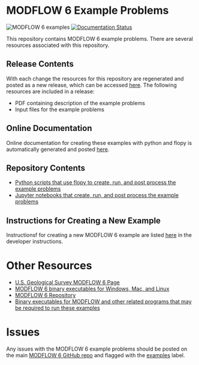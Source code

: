 # MODFLOW 6 Example Problems
![MODFLOW 6 examples](https://github.com/MODFLOW-USGS/modflow6-examples/workflows/MODFLOW%206%20examples/badge.svg) 
[![Documentation Status](https://readthedocs.org/projects/modflow6-examples/badge/?version=latest)](https://modflow6-examples.readthedocs.io/en/latest/?badge=latest)

This repository contains MODFLOW 6 example problems.  There are several resources associated with this repository.

## Release Contents
With each change the resources for this repository are regenerated and posted as a new release, which can be accessed [here](https://github.com/MODFLOW-USGS/modflow6-examples/releases).  The following resources are included in a release:
* PDF containing description of the example problems
* Input files for the example problems

## Online Documentation
Online documentation for creating these examples with python and flopy is automatically generated and posted [here](https://modflow6-examples.readthedocs.io/en/latest/index.html).

## Repository Contents
* [Python scripts that use flopy to create, run, and post process the example problems](https://github.com/MODFLOW-USGS/modflow6-examples/tree/master/scripts)
* [Jupyter notebooks that create, run, and post process the example problems](https://github.com/MODFLOW-USGS/modflow6-examples/tree/master/notebooks)

## Instructions for Creating a New Example
Instructionsf for creating a new MODFLOW 6 example are listed [here](DEVELOPER.md) in the developer instructions.

# Other Resources

* [U.S. Geological Survey MODFLOW 6 Page](https://www.usgs.gov/software/modflow-6-usgs-modular-hydrologic-model)
* [MODFLOW 6 binary executables for Windows, Mac, and Linux](https://github.com/MODFLOW-USGS/modflow6-nightly-build/releases)
* [MODFLOW 6 Repository](https://github.com/MODFLOW-USGS/modflow6)
* [Binary executables for MODFLOW and other related programs that may be required to run these examples](https://github.com/MODFLOW-USGS/executables)

# Issues

Any issues with the MODFLOW 6 example problems should be posted on the main [MODFLOW 6 GitHub repo](https://github.com/MODFLOW-USGS/modflow6) and flagged with the [examples](https://github.com/MODFLOW-USGS/modflow6/labels/examples) label.

